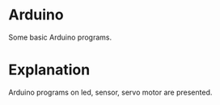 # Arduino
Some basic Arduino programs.
# Explanation
Arduino programs on led, sensor, servo motor are presented.
